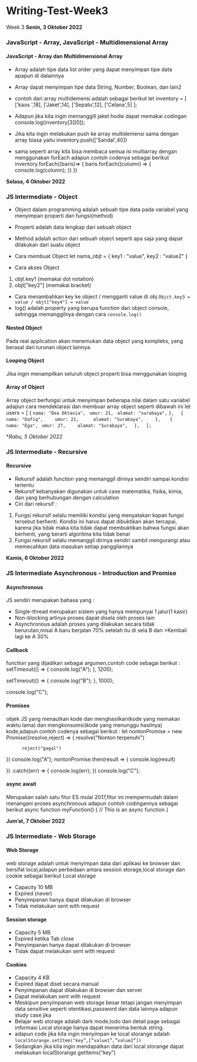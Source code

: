 # Writing-Test-Week3
Week 3
**Senin, 3 Oktober 2022**
### JavaScript - Array, JavaScript - Multidimensional Array


#### JavaScript - Array dan Multidimensional Array

- Array adalah tipe data list order yang dapat menyimpan tipe data apapun di dalamnya
- Array dapat menyimpan tipe data String, Number, Boolean, dan lain2

- contoh dari array multidemensi adalah sebagai berikut let inventory = [ ['kaos ',18], ['Jaket',14], ['Sepatu',12], ['Celana',5] ];
- Adapun jika kita ingin memanggill jaket hodie dapat memakai codingan console.log(inventory[3][0]);
- Jika kita ingin melakukan push ke array multidemensi sama dengan array biasa yaitu inventory.push(['Sandal',40])
- sama seperti array kita bisa membaca semua isi multiarray dengan menggunakan forEach adapun contoh codenya sebagai berikut inventory.forEach((baris)=> { baris.forEach((column) => { console.log(column); }) })

**Selasa, 4 Oktober 2022**
### JS Intermediate - Object

- Object dalam programming adalah sebuah tipe data pada variabel yang menyimpan properti dan fungsi(method)
- Properti adalah data lengkap dari sebuah object
- Method adalah action dari sebuah object seperti apa saja yang dapat dilakukan dari suatu object

- Cara membuat Object let nama_objt = { key1 : "value", key2 : "value2" }
- Cara akses Object
1. objt.key1 (memakai dot notation)
2. objt["key2"] (memakai bracket)
- Cara menambahkan key ke object / mengganti value di obj
`Objct.key3 = value / objt["key4"] = value`
- log() adalah property yang berupa function dari object console, sehingga memanggilnya dengan cara `console.log()`

#### Nested Object
Pada real application akan menemukan data object yang kompleks, yang berasal dari turunan object lainnya.

#### Looping Object
Jika ingin menampilkan seluruh object properti bisa menggunakan looping


#### Array of Object
Array object berfungsi untuk menyimpan beberapa nilai dalam satu variabel adapun cara mendeklarasi dan membuar array object seperti dibawah ini let users = [ {
`nama: "Dea Oktavia",`
` umur: 21,`
` alamat: "surabaya",`
`},`
 `  {`
   `   nama: "Dafiq",`
  `    umur: 21,`
 `     alamat: "Surabaya",`
`    },`
 `   {`
`      nama: "Ega",`
     ` umur: 27,`
  `    alamat: "Surabaya",`
  `  },`
`  ];`

**Rabu, 5 Oktober 2022*
### JS Intermediate - Recursive

#### Recursive
- Rekursif adalah function yang memanggil dirinya sendiri sampai kondisi tertentu
- Rekursif kebanyakan digunakan untuk case matematika, fisika, kimia, dan yang berhubungan dengan calculation
- Ciri dari rekursif :
1. Fungsi rekursif selalu memiliki kondisi yang menyatakan kapan fungsi tersebut berhenti. Kondisi ini harus dapat dibuktikan akan tercapai, karena jika tidak maka kita tidak dapat membuktikan bahwa fungsi akan berhenti, yang berarti algoritma kita tidak benar
2. Fungsi rekursif selalu memanggil dirinya sendiri sambil mengurangi atau memecahkan data masukan setiap panggilannya









**Kamis, 6 Oktober 2022**
### JS Intermediate Asynchronous - Introduction and Promise

#### Asynchronous
JS sendiri merupakan bahasa yang :
- Single-thread merupakan sistem yang hanya mempunyai 1 jalur(1 kasir)
- Non-blocking artinya proses dapat disela oleh proses lain
- Asynchronous adalah proses yang dilakukan secara tidak berurutan,misal A baru berjalan 70% setelah itu di sela B dan >Kembali lagi ke A 30%
#### Callback
function yang dijadikan sebagai argumen,contoh code sebagai berikut : setTimeout(() => {
   console.log("A");
  }, 1200);

  setTimeout(() => {
    console.log("B");
  }, 1000);

  console.log("C");
 
#### Promises
objek JS yang menautkan kode dan menghasilkan(kode yang memakan waktu lama) dan mengkonsumsi(kode yang menunggu hasilnya) kode,adapun contoh codenya sebagai berikut : let nontonPromise = new Promise((resolve,reject) => {
 resolve("Nonton terpenuhi")

          reject("gagal")
 
})
console.log("A"); nontonPromise.then(result => {
 console.log(result)
 
})
.catch((err) => { console.log(err); })
console.log("C");
#### async await
Merupakan salah satu fitur ES mulai 2017,fitur ini mempermudah dalam menangani proses asynchronous adapun contoh codingannya sebagai berikut async function myFunction() { // This is an async function }










**Jum’at, 7 Oktober 2022**
### JS Intermediate - Web Storage

#### Web Storage
web storage adalah untuk menyimpan data dari aplikasi ke browser dan bersifat local,adapun perbedaan antara session storage,local storage dan cookie sebagai berikut Local storage
- Capacity 10 MB
- Expired (never)
- Penyimpanan hanya dapat dilakukan di browser
- Tidak melakukan sent with request
#### Session storage
- Capacity 5 MB
- Expired ketika Tab close
- Penyimpanan hanya dapat dilakukan di browser
- Tidak dapat melakukan sent with request
#### Cookies
- Capacity 4 KB
- Expired dapat diset secara manual
- Penyimpanan dapat dilakukan di browser dan server
- Dapat melakukan sent with request
- Meskipun penyimpanan web storage besar tetapi jangan menyimpan data sensitive seperti otentikasi,password dan data lainnya adapun study case jika 
- Belajar web storage adalah dark mode,todo dan detail page sebagai informasi Local storage hanya dapat menerima bentuk string.
- adapun code jika kita ingin menyimpan ke local storange adalah `localStorange.setItem("key”,[“value1”,”value2”])`
- Sedangkan jika kita ingin mendapatkan data dari local storange dapat melakukan localStorange.getItems(“key”)


